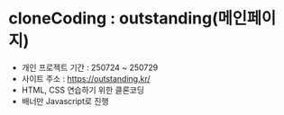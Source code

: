 # cloneCoding  : outstanding(메인페이지)
- 개인 프로젝트 기간 : 250724 ~ 250729
- 사이트 주소 : https://outstanding.kr/
- HTML, CSS 연습하기 위한 클론코딩
- 배너만 Javascript로 진행
